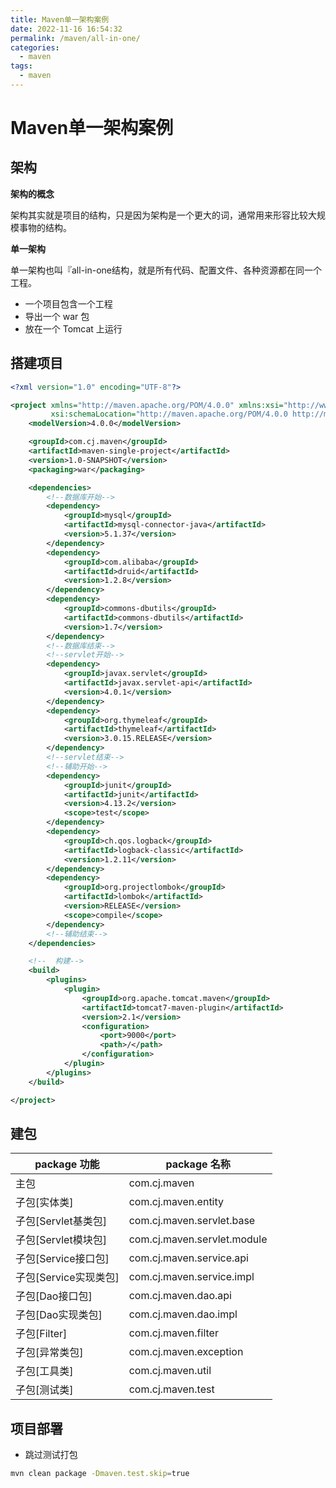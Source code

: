 ```yaml
---
title: Maven单一架构案例
date: 2022-11-16 16:54:32
permalink: /maven/all-in-one/
categories:
  - maven
tags:
  - maven
---
```


# Maven单一架构案例

## 架构

**架构的概念**

架构其实就是项目的结构，只是因为架构是一个更大的词，通常用来形容比较大规模事物的结构。

**单一架构**

单一架构也叫『all-in-one结构，就是所有代码、配置文件、各种资源都在同一个工程。

- 一个项目包含一个工程
- 导出一个 war 包
- 放在一个 Tomcat 上运行

## 搭建项目

```xml
<?xml version="1.0" encoding="UTF-8"?>

<project xmlns="http://maven.apache.org/POM/4.0.0" xmlns:xsi="http://www.w3.org/2001/XMLSchema-instance"
         xsi:schemaLocation="http://maven.apache.org/POM/4.0.0 http://maven.apache.org/xsd/maven-4.0.0.xsd">
    <modelVersion>4.0.0</modelVersion>

    <groupId>com.cj.maven</groupId>
    <artifactId>maven-single-project</artifactId>
    <version>1.0-SNAPSHOT</version>
    <packaging>war</packaging>

    <dependencies>
        <!--数据库开始-->
        <dependency>
            <groupId>mysql</groupId>
            <artifactId>mysql-connector-java</artifactId>
            <version>5.1.37</version>
        </dependency>
        <dependency>
            <groupId>com.alibaba</groupId>
            <artifactId>druid</artifactId>
            <version>1.2.8</version>
        </dependency>
        <dependency>
            <groupId>commons-dbutils</groupId>
            <artifactId>commons-dbutils</artifactId>
            <version>1.7</version>
        </dependency>
        <!--数据库结束-->
        <!--servlet开始-->
        <dependency>
            <groupId>javax.servlet</groupId>
            <artifactId>javax.servlet-api</artifactId>
            <version>4.0.1</version>
        </dependency>
        <dependency>
            <groupId>org.thymeleaf</groupId>
            <artifactId>thymeleaf</artifactId>
            <version>3.0.15.RELEASE</version>
        </dependency>
        <!--servlet结束-->
        <!--辅助开始-->
        <dependency>
            <groupId>junit</groupId>
            <artifactId>junit</artifactId>
            <version>4.13.2</version>
            <scope>test</scope>
        </dependency>
        <dependency>
            <groupId>ch.qos.logback</groupId>
            <artifactId>logback-classic</artifactId>
            <version>1.2.11</version>
        </dependency>
        <dependency>
            <groupId>org.projectlombok</groupId>
            <artifactId>lombok</artifactId>
            <version>RELEASE</version>
            <scope>compile</scope>
        </dependency>
        <!--辅助结束-->
    </dependencies>

    <!--  构建-->
    <build>
        <plugins>
            <plugin>
                <groupId>org.apache.tomcat.maven</groupId>
                <artifactId>tomcat7-maven-plugin</artifactId>
                <version>2.1</version>
                <configuration>
                    <port>9000</port>
                    <path>/</path>
                </configuration>
            </plugin>
        </plugins>
    </build>

</project>
```

## 建包

| package 功能          | package 名称                |
| --------------------- | --------------------------- |
| 主包                  | com.cj.maven                |
| 子包[实体类]          | com.cj.maven.entity         |
| 子包[Servlet基类包]   | com.cj.maven.servlet.base   |
| 子包[Servlet模块包]   | com.cj.maven.servlet.module |
| 子包[Service接口包]   | com.cj.maven.service.api    |
| 子包[Service实现类包] | com.cj.maven.service.impl   |
| 子包[Dao接口包]       | com.cj.maven.dao.api        |
| 子包[Dao实现类包]     | com.cj.maven.dao.impl       |
| 子包[Filter]          | com.cj.maven.filter         |
| 子包[异常类包]        | com.cj.maven.exception      |
| 子包[工具类]          | com.cj.maven.util           |
| 子包[测试类]          | com.cj.maven.test           |

## 项目部署

- 跳过测试打包

```sh
mvn clean package -Dmaven.test.skip=true
```
